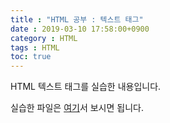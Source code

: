 ```yaml
---
title : "HTML 공부 : 텍스트 태그"
date : 2019-03-10 17:58:00+0900
category : HTML
tags : HTML
toc: true
---
```

HTML 텍스트 태그를 실습한 내용입니다.

실습한 파일은 [여기](https://minungpark.github.io/HTML/TextTag.html)서 보시면 됩니다.

